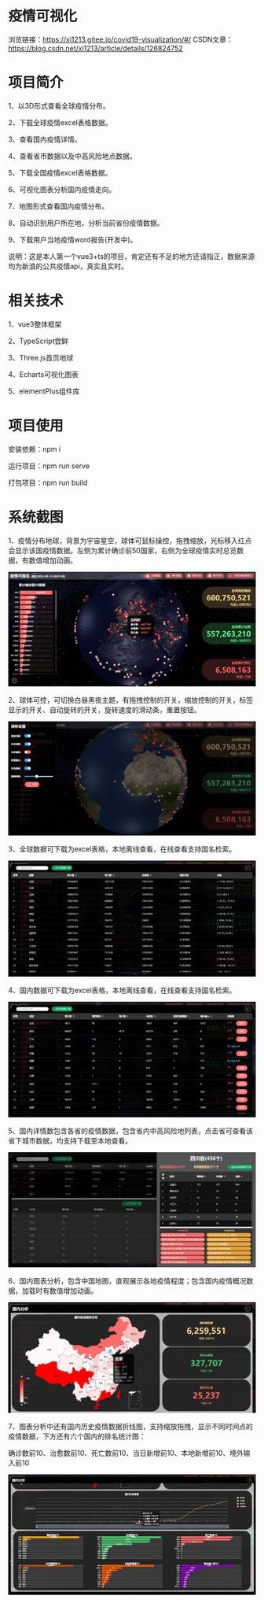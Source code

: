 # 疫情可视化

浏览链接：https://xi1213.gitee.io/covid19-visualization/#/
CSDN文章：https://blog.csdn.net/xi1213/article/details/126824752

# 项目简介
1、以3D形式查看全球疫情分布。

2、下载全球疫情excel表格数据。

3、查看国内疫情详情。

4、查看省市数据以及中高风险地点数据。

5、下载全国疫情excel表格数据。

6、可视化图表分析国内疫情走向。

7、地图形式查看国内疫情分布。

8、自动识别用户所在地，分析当前省份疫情数据。

9、下载用户当地疫情word报告(开发中)。

说明：这是本人第一个vue3+ts的项目，肯定还有不足的地方还请指正，数据来源均为新浪的公共疫情api，真实且实时。

# 相关技术
1、vue3整体框架

2、TypeScript尝鲜

3、Three.js首页地球

4、Echarts可视化图表

5、elementPlus组件库

# 项目使用

安装依赖：npm i

运行项目：npm run serve

打包项目：npm run build

# 系统截图
1、疫情分布地球，背景为宇宙星空，球体可鼠标操控，拖拽缩放，光标移入红点会显示该国疫情数据。左侧为累计确诊前50国家，右侧为全球疫情实时总览数据，有数值增加动画。

![img](./md_img/1.jpg)

2、球体可控，可切换白昼黑夜主题，有拖拽控制的开关，缩放控制的开关，标签显示的开关、自动旋转的开关，旋转速度的滑动条，重置按钮。

![img](./md_img/2.jpg)

3、全球数据可下载为excel表格，本地离线查看，在线查看支持国名检索。

![img](./md_img/3.jpg)

4、国内数据可下载为excel表格，本地离线查看，在线查看支持国名检索。

![img](./md_img/7.jpg)

5、国内详情数包含各省的疫情数据，包含省内中高风险地列表，点击省可查看该省下城市数据，均支持下载至本地查看。

![img](./md_img/4.jpg)

6、国内图表分析，包含中国地图，直观展示各地疫情程度；包含国内疫情概况数据，加载时有数值增加动画。

![img](./md_img/5.jpg)

7、图表分析中还有国内历史疫情数据折线图，支持缩放拖拽，显示不同时间点的疫情数据，下方还有六个国内的排名统计图：

确诊数前10、治愈数前10、死亡数前10、当日新增前10、本地新增前10、境外输入前10

![img](./md_img/6.jpg)
